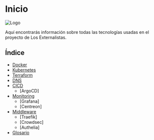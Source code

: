 # Inicio

![Logo](https://avatars.githubusercontent.com/u/148331613?s=100&v=4)

Aquí encontrarás información sobre todas las tecnologías usadas en el proyecto de Los Externalistas.

## Índice

- [Docker]
- [Kubernetes]
- [Terraform]
- [DNS]
- [CICD]
  - [ArgoCD]
- [Monitoring]
  - [Grafana]
  - [Centreon]
- [Middleware]
  - [Traefik]
  - [Crowdsec]
  - [Authelia]
- [Glosario]

[Docker]:docs/Docker.md
[Kubernetes]:docs/Kubernetes.md
[Terraform]:docs/Terraform.md
[DNS]:docs/DNS.md
[CICD]:docs/CICD.md
[Monitoring]:docs/Monitoring.md
[Middleware]:docs/Middleware.md
[Glosario]:docs/Glosario.md

